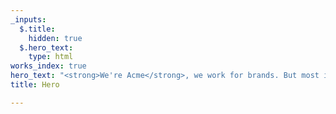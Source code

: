 ```yaml
---
_inputs:
  $.title:
    hidden: true
  $.hero_text:
    type: html
works_index: true
hero_text: "<strong>We're Acme</strong>, we work for brands. But most importantly, we work for fun."
title: Hero

---
```

<Hero :text="$page.frontmatter.hero_text" />
<WorksList />
